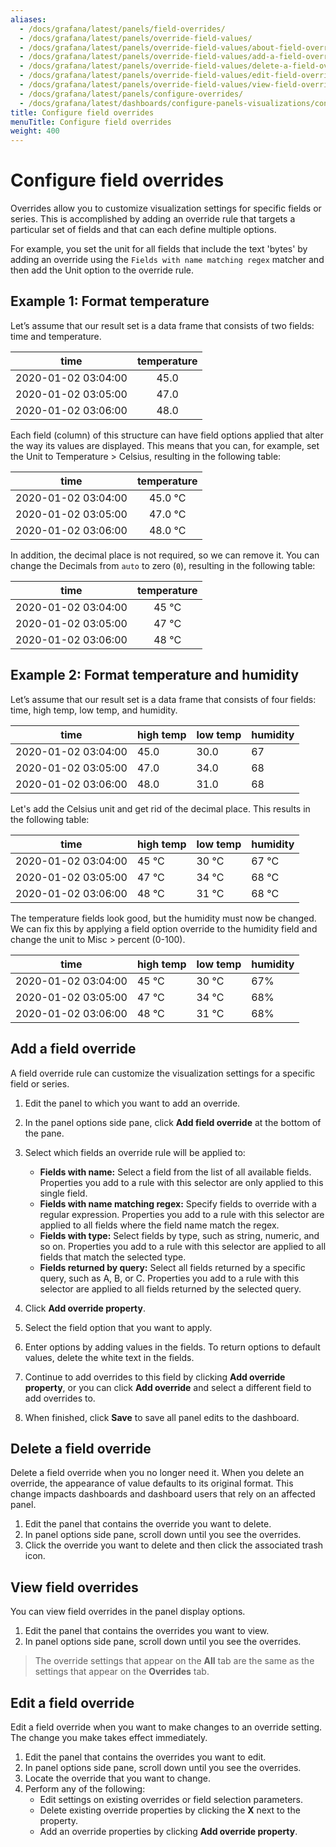 ```yaml
---
aliases:
  - /docs/grafana/latest/panels/field-overrides/
  - /docs/grafana/latest/panels/override-field-values/
  - /docs/grafana/latest/panels/override-field-values/about-field-overrides/
  - /docs/grafana/latest/panels/override-field-values/add-a-field-override/
  - /docs/grafana/latest/panels/override-field-values/delete-a-field-override/
  - /docs/grafana/latest/panels/override-field-values/edit-field-override/
  - /docs/grafana/latest/panels/override-field-values/view-field-override/
  - /docs/grafana/latest/panels/configure-overrides/
  - /docs/grafana/latest/dashboards/configure-panels-visualizations/configure-overrides/
title: Configure field overrides
menuTitle: Configure field overrides
weight: 400
---
```


# Configure field overrides

Overrides allow you to customize visualization settings for specific fields or series. This is accomplished by adding an override rule that targets a particular set of fields and that can each define multiple options.

For example, you set the unit for all fields that include the text 'bytes' by adding an override using the `Fields with name matching regex` matcher and then add the Unit option to the override rule.

## Example 1: Format temperature

Let’s assume that our result set is a data frame that consists of two fields: time and temperature.

|        time         | temperature |
| :-----------------: | :---------: |
| 2020-01-02 03:04:00 |    45.0     |
| 2020-01-02 03:05:00 |    47.0     |
| 2020-01-02 03:06:00 |    48.0     |

Each field (column) of this structure can have field options applied that alter the way its values are displayed. This means that you can, for example, set the Unit to Temperature > Celsius, resulting in the following table:

|        time         | temperature |
| :-----------------: | :---------: |
| 2020-01-02 03:04:00 |   45.0 °C   |
| 2020-01-02 03:05:00 |   47.0 °C   |
| 2020-01-02 03:06:00 |   48.0 °C   |

In addition, the decimal place is not required, so we can remove it. You can change the Decimals from `auto` to zero (`0`), resulting in the following table:

|        time         | temperature |
| :-----------------: | :---------: |
| 2020-01-02 03:04:00 |    45 °C    |
| 2020-01-02 03:05:00 |    47 °C    |
| 2020-01-02 03:06:00 |    48 °C    |

## Example 2: Format temperature and humidity

Let’s assume that our result set is a data frame that consists of four fields: time, high temp, low temp, and humidity.

| time                | high temp | low temp | humidity |
| ------------------- | --------- | -------- | -------- |
| 2020-01-02 03:04:00 | 45.0      | 30.0     | 67       |
| 2020-01-02 03:05:00 | 47.0      | 34.0     | 68       |
| 2020-01-02 03:06:00 | 48.0      | 31.0     | 68       |

Let's add the Celsius unit and get rid of the decimal place. This results in the following table:

| time                | high temp | low temp | humidity |
| ------------------- | --------- | -------- | -------- |
| 2020-01-02 03:04:00 | 45 °C     | 30 °C    | 67 °C    |
| 2020-01-02 03:05:00 | 47 °C     | 34 °C    | 68 °C    |
| 2020-01-02 03:06:00 | 48 °C     | 31 °C    | 68 °C    |

The temperature fields look good, but the humidity must now be changed. We can fix this by applying a field option override to the humidity field and change the unit to Misc > percent (0-100).

| time                | high temp | low temp | humidity |
| ------------------- | --------- | -------- | -------- |
| 2020-01-02 03:04:00 | 45 °C     | 30 °C    | 67%      |
| 2020-01-02 03:05:00 | 47 °C     | 34 °C    | 68%      |
| 2020-01-02 03:06:00 | 48 °C     | 31 °C    | 68%      |

## Add a field override

A field override rule can customize the visualization settings for a specific field or series.

1. Edit the panel to which you want to add an override.
1. In the panel options side pane, click **Add field override** at the bottom of the pane.

1. Select which fields an override rule will be applied to:
   - **Fields with name:** Select a field from the list of all available fields. Properties you add to a rule with this selector are only applied to this single field.
   - **Fields with name matching regex:** Specify fields to override with a regular expression. Properties you add to a rule with this selector are applied to all fields where the field name match the regex.
   - **Fields with type:** Select fields by type, such as string, numeric, and so on. Properties you add to a rule with this selector are applied to all fields that match the selected type.
   - **Fields returned by query:** Select all fields returned by a specific query, such as A, B, or C. Properties you add to a rule with this selector are applied to all fields returned by the selected query.
1. Click **Add override property**.
1. Select the field option that you want to apply.
1. Enter options by adding values in the fields. To return options to default values, delete the white text in the fields.
1. Continue to add overrides to this field by clicking **Add override property**, or you can click **Add override** and select a different field to add overrides to.
1. When finished, click **Save** to save all panel edits to the dashboard.

## Delete a field override

Delete a field override when you no longer need it. When you delete an override, the appearance of value defaults to its original format. This change impacts dashboards and dashboard users that rely on an affected panel.

1. Edit the panel that contains the override you want to delete.
1. In panel options side pane, scroll down until you see the overrides.
1. Click the override you want to delete and then click the associated trash icon.

## View field overrides

You can view field overrides in the panel display options.

1. Edit the panel that contains the overrides you want to view.
1. In panel options side pane, scroll down until you see the overrides.

> The override settings that appear on the **All** tab are the same as the settings that appear on the **Overrides** tab.

## Edit a field override

Edit a field override when you want to make changes to an override setting. The change you make takes effect immediately.

1. Edit the panel that contains the overrides you want to edit.
1. In panel options side pane, scroll down until you see the overrides.
1. Locate the override that you want to change.
1. Perform any of the following:
   - Edit settings on existing overrides or field selection parameters.
   - Delete existing override properties by clicking the **X** next to the property.
   - Add an override properties by clicking **Add override property**.
